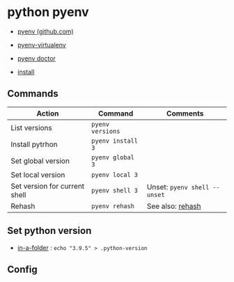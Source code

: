 # python pyenv

- [pyenv (github.com)](https://github.com/pyenv/pyenv)
- [pyenv-virtualenv](pyenv-virtualenv.md)
- [pyenv doctor](pyenv-doctor.md)

- [install](install.md)


## Commands

| Action                        | Command           | Comments                      |
| ----------------------------- | ----------------- | ----------------------------- |
| List versions                 | `pyenv versions`  |                               |
| Install pytrhon               | `pyenv install 3` |                               |
| Set global version            | `pyenv global 3`  |                               |
| Set local version             | `pyenv local 3`   |                               |
| Set version for current shell | `pyenv shell 3`   | Unset: `pyenv shell --unset`  |
| Rehash                        | `pyenv rehash`    | See also: [rehash](rehash.md) |

## Set python version

- [in-a-folder](in-a-folder.md) :  `echo "3.9.5" > .python-version`



## Config

